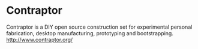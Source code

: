 Contraptor
==========

Contraptor is a DIY open source construction set for experimental personal fabrication, desktop manufacturing, prototyping and bootstrapping. http://www.contraptor.org/